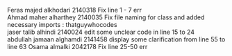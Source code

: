 Feras majed alkhodari 2140318 Fix line 1 - 7 err<br>
Ahmad maher alharthey 2140035 Fix file naming for class and added necessary imports : thatguywhocodes<br>
jaser talib alhindi 2140024 edit some unclear code in line 15 to 24<br>
abdullah jamaan alghamdi 2141458 display some clarification from line 55 to line 63
Osama almalki 2042178 Fix line 25-50 err
